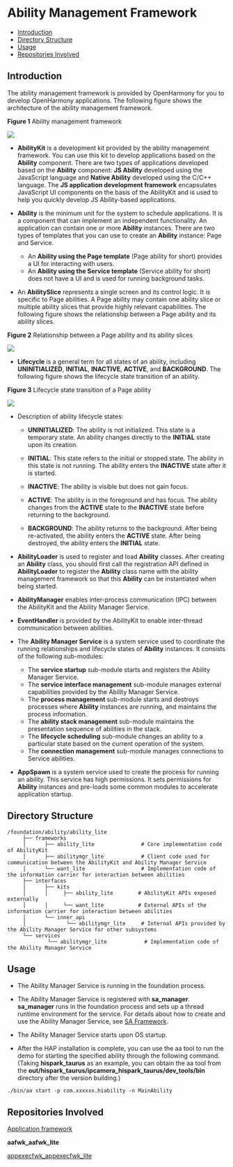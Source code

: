 # Ability Management Framework<a name="EN-US_TOPIC_0000001062157546"></a>

-   [Introduction](#section11660541593)
-   [Directory Structure](#section1464106163817)
-   [Usage](#section1954314201620)
-   [Repositories Involved](#section93061357133720)

## Introduction<a name="section11660541593"></a>

The ability management framework is provided by OpenHarmony for you to develop OpenHarmony applications. The following figure shows the architecture of the ability management framework.

**Figure 1**  Ability management framework

![](figures/en-us_image_0000001133175707.png)

-   **AbilityKit**  is a development kit provided by the ability management framework. You can use this kit to develop applications based on the  **Ability**  component. There are two types of applications developed based on the  **Ability**  component:  **JS Ability**  developed using the JavaScript language and  **Native Ability**  developed using the C/C++ language. The  **JS application development framework**  encapsulates JavaScript UI components on the basis of the AbilityKit and is used to help you quickly develop JS Ability-based applications.
-   **Ability**  is the minimum unit for the system to schedule applications. It is a component that can implement an independent functionality. An application can contain one or more  **Ability**  instances. There are two types of templates that you can use to create an  **Ability**  instance: Page and Service.
    -   An  **Ability using the Page template**  \(Page ability for short\) provides a UI for interacting with users.
    -   An  **Ability using the Service template**  \(Service ability for short\) does not have a UI and is used for running background tasks.

-   An  **AbilitySlice**  represents a single screen and its control logic. It is specific to Page abilities. A Page ability may contain one ability slice or multiple ability slices that provide highly relevant capabilities. The following figure shows the relationship between a Page ability and its ability slices.

**Figure 2**  Relationship between a Page ability and its ability slices

![](figures/en-us_image_0000001085773976.gif)

-   **Lifecycle**  is a general term for all states of an ability, including  **UNINITIALIZED**,  **INITIAL**,  **INACTIVE**,  **ACTIVE**, and  **BACKGROUND**. The following figure shows the lifecycle state transition of an ability.

**Figure 3**  Lifecycle state transition of a Page ability

![](figures/en-us_image_0000001086697634.png)

-   Description of ability lifecycle states:
    -   **UNINITIALIZED**: The ability is not initialized. This state is a temporary state. An ability changes directly to the  **INITIAL**  state upon its creation.

    -   **INITIAL**: This state refers to the initial or stopped state. The ability in this state is not running. The ability enters the  **INACTIVE**  state after it is started.

    -   **INACTIVE**: The ability is visible but does not gain focus.

    -   **ACTIVE**: The ability is in the foreground and has focus. The ability changes from the  **ACTIVE**  state to the  **INACTIVE**  state before returning to the background.

    -   **BACKGROUND**: The ability returns to the background. After being re-activated, the ability enters the  **ACTIVE**  state. After being destroyed, the ability enters the  **INITIAL**  state.

-   **AbilityLoader**  is used to register and load  **Ability**  classes. After creating an  **Ability**  class, you should first call the registration API defined in  **AbilityLoader**  to register the  **Ability**  class name with the ability management framework so that this  **Ability**  can be instantiated when being started.
-   **AbilityManager**  enables inter-process communication \(IPC\) between the AbilityKit and the Ability Manager Service.
-   **EventHandler**  is provided by the AbilityKit to enable inter-thread communication between abilities.
-   The  **Ability Manager Service**  is a system service used to coordinate the running relationships and lifecycle states of  **Ability**  instances. It consists of the following sub-modules:
    -   The  **service startup**  sub-module starts and registers the Ability Manager Service.
    -   The  **service interface management**  sub-module manages external capabilities provided by the Ability Manager Service.
    -   The  **process management**  sub-module starts and destroys processes where  **Ability**  instances are running, and maintains the process information.
    -   The  **ability stack management**  sub-module maintains the presentation sequence of abilities in the stack.
    -   The  **lifecycle scheduling**  sub-module changes an ability to a particular state based on the current operation of the system.
    -   The  **connection management**  sub-module manages connections to Service abilities.

-   **AppSpawn**  is a system service used to create the process for running an ability. This service has high permissions. It sets permissions for  **Ability**  instances and pre-loads some common modules to accelerate application startup.

## Directory Structure<a name="section1464106163817"></a>

```
/foundation/ability/ability_lite
     ├── frameworks
     │      ├── ability_lite               # Core implementation code of AbilityKit
     │      ├── abilitymgr_lite            # Client code used for communication between the AbilityKit and Ability Manager Service
     │      └── want_lite                  # Implementation code of the information carrier for interaction between abilities
     ├── interfaces
     │      ├── kits
     │      │     ├── ability_lite        # AbilityKit APIs exposed externally
     │      │     └── want_lite           # External APIs of the information carrier for interaction between abilities
     │      └── inner_api
     │             └── abilitymgr_lite     # Internal APIs provided by the Ability Manager Service for other subsystems
     └── services
             └── abilitymgr_lite            # Implementation code of the Ability Manager Service
```

## Usage<a name="section1954314201620"></a>

-   The Ability Manager Service is running in the foundation process.
-   The Ability Manager Service is registered with  **sa\_manager**.  **sa\_manager**  runs in the foundation process and sets up a thread runtime environment for the service. For details about how to create and use the Ability Manager Service, see  [SA Framework](en-us_topic_0000001051589563.md).
-   The Ability Manager Service starts upon OS startup.

-   After the HAP installation is complete, you can use the aa tool to run the demo for starting the specified ability through the following command. \(Taking  **hispark\_taurus**  as an example, you can obtain the aa tool from the  **out/hispark\_taurus/ipcamera\_hispark\_taurus/dev\_tools/bin**  directory after the version building.\)

```
./bin/aa start -p com.xxxxxx.hiability -n MainAbility
```

## Repositories Involved<a name="section93061357133720"></a>

[Application framework](https://gitee.com/openharmony/docs/blob/master/en/readme/application-framework.md)

**aafwk\_aafwk\_lite**

[appexecfwk\_appexecfwk\_lite](https://gitee.com/openharmony/appexecfwk_appexecfwk_lite/blob/master/README.md)

